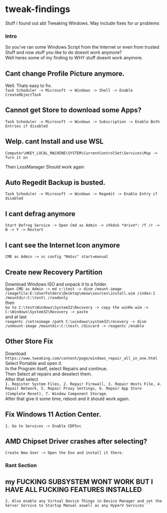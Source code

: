 # tweak-findings
Stuff i found out abt Tweaking Windows. May include fixes for ur problems


### Intro

So you've ran some Windows Script from the Internet or even from trusted Stuff and now stuff you like to do doesnt work anymore?\
Well heres some of my finding to WHY stuff doesnt work anymore.


## Cant change Profile Picture anymore.

Well. Thats easy to fix.\
``Task Scheduler -> Microsoft -> Windows -> Shell -> Enable CreateObjectTask``

## Cannot get Store to download some Apps?

`Task Scheduler -> Microsoft -> Windows -> Subscription -> Enable Both Entries if disabled`

## Welp. cant Install and use WSL

`Computer\HKEY_LOCAL_MACHINE\SYSTEM\CurrentControlSet\Services\Mup -> Turn it on`

Then LxssManager Should work again

## Auto Regedit Backup is busted.

`Task Scheduler -> Microsoft -> Windows -> Regedit -> Enable Entry if disabled`

## I cant defrag anymore

`Start Defrag Service -> Open Cmd as Admin -> chkdsk *drive*: /f /r -> N -> Y -> Restart`

## I cant see the Internet Icon anymore

`CMD as Admin -> sc config "RmSvc" start=manual`

## Create new Recovery Partition

Download Windows ISO and unpack it to a folder.\
`Open CMD as Admin -> md c:\test -> dism /mount-image /imagefile:E:\UserFolders\Desktop\meow\sources\install.wim /index:1 /mountdir:C:\test\ /readonly`\
then\
`Go to C:\test\Windows\System32\Recovery -> copy the winRe.wim -> C:\Windows\System32\Recovery -> paste`\
and at last\
`reagentc /setreimage /path C:\windows\system32\recovery -> dism /unmount-image /mountdir:C:\test\ /discard -> reagentc /enable`

## Other Store Fix

Download ``https://www.tweaking.com/content/page/windows_repair_all_in_one.html``\
Select Portable and open it.\
In the Program itself, select Repairs and continue.\
Then Select all repairs and deselect them.\
After that select \
```1. Register System Files, 2. Repair Firewall, 3. Repair Hosts File, 4. Repair Network, 5. Repair Proxy Settings, 6. Repair App Store (Complete Reset), 7. Window Component Storage```.\
After that give it some time, reboot and it should work again.

## Fix Windows 11 Action Center.

```1. Go to Services -> Enable CDPSvc```

## AMD Chipset Driver crashes after selecting?

```Create New User -> Open the Exe and install it there.```

### Rant Section

## my FUCKING SUBSYSTEM WONT WORK BUT I HAVE ALL FUCKING FEATURES INSTALLED

```1. Im facing this atm. So basically. Fucking. Enable. No-Page Exection back on your Motherboard if u have it disabled...\
2. Also enable any Virtual Device Things in Device Manager and set the Server Service to Startup Manual aswell as any HyperV Services```


